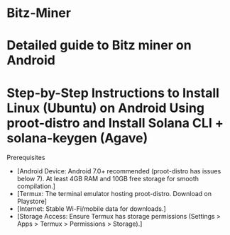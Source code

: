 # Bitz-Miner
# Detailed guide to Bitz miner on Android
# Step-by-Step Instructions to Install Linux (Ubuntu) on Android Using proot-distro and Install Solana CLI + solana-keygen (Agave)
Prerequisites
- [Android Device: Android 7.0+ recommended (proot-distro has issues below 7). At least 4GB RAM and 10GB free storage for smooth compilation.] 
- [Termux: The terminal emulator hosting proot-distro. Download on Playstore] 
- [Internet: Stable Wi-Fi/mobile data for downloads.] 
- [Storage Access: Ensure Termux has storage permissions (Settings > Apps > Termux > Permissions > Storage).]
